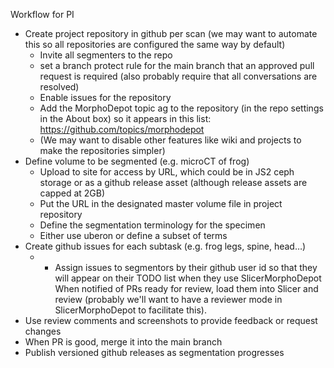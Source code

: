 Workflow for PI
* Create project repository in github per scan (we may want to automate this so all repositories are configured the same way by default)
  * Invite all segmenters to the repo
  * set a branch protect rule for the main branch that an approved pull request is required (also probably require that all conversations are resolved)
  * Enable issues for the repository
  * Add the MorphoDepot topic ag to the repository (in the repo settings in the About box) so it appears in this list: https://github.com/topics/morphodepot
  * (We may want to disable other features like wiki and projects to make the repositories simpler)
* Define volume to be segmented (e.g. microCT of frog)
  *  Upload to site for access by URL, which could be in JS2 ceph storage or as a github release asset (although release assets are capped at 2GB)
  * Put the URL in the designated master volume file in project repository
  * Define the segmentation terminology for the specimen
  * Either use uberon or define a subset of terms
* Create github issues for each subtask (e.g. frog legs, spine, head…)
  * * Assign issues to segmentors by their github user id so that they will appear on their TODO list when they use SlicerMorphoDepot
When notified of PRs ready for review, load them into Slicer and review (probably we'll want to have a reviewer mode in SlicerMorphoDepot to facilitate this).
* Use review comments and screenshots to provide feedback or request changes
* When PR is good, merge it into the main branch
* Publish versioned github releases as segmentation progresses
 
